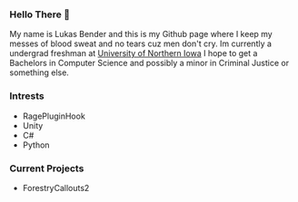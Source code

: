 ### Hello There 👋
My name is Lukas Bender and this is my Github page where I keep my messes of blood sweat and no tears cuz men don't cry.
Im currently a undergrad freshman at [University of Northern Iowa](https://uni.edu) I hope to get a Bachelors in Computer Science and possibly a minor in Criminal Justice or something else.

### Intrests
- RagePluginHook
- Unity
- C#
- Python


### Current Projects
- ForestryCallouts2
